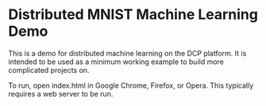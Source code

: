 # Distributed MNIST Machine Learning Demo

This is a demo for distributed machine learning on the DCP platform. It is intended to be used as a minimum working example to build more complicated projects on.

To run, open index.html in Google Chrome, Firefox, or Opera. This typically requires a web server to be run.

